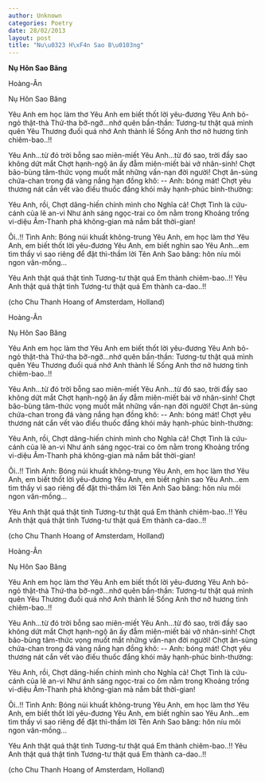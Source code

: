 ```yaml
---
author: Unknown
categories: Poetry
date: 28/02/2013
layout: post
title: "Nu\u0323 H\xF4n Sao B\u0103ng"
---
```


**Nụ Hôn Sao Băng**

Hoàng-Ân

Nụ Hôn Sao Băng


Yêu Anh em học làm thơ
Yêu Anh em biết thốt lời yêu-đương
Yêu Anh bỏ-ngỏ thật-thà
Thứ-tha bỡ-ngỡ...nhớ quên bần-thần:
    Tương-tư thật quá mình quên
    Yêu Thương đuối quá nhớ Anh thành lề
    Sống Anh thơ nở hương tình chiêm-bao..!!

Yêu Anh...từ đó trời bỗng sao miên-miết
Yêu Anh...từ đó sao, trời đầy sao không dứt mắt
Chợt hạnh-ngộ ân ấy đẫm miên-miết
    bài vở nhân-sinh!
Chợt bão-bùng tâm-thức vọng muốt mắt
    những vấn-nạn đời người!
Chợt ân-sủng chứa-chan trong
    đá vàng nắng hạn đồng khô:
    -- Anh: bóng mát!
Chợt yêu thương nát cắn vết vào điếu thuốc đắng
    khói mây hạnh-phúc bình-thường:

Yêu Anh, rồi,
Chợt dâng-hiến chính mình cho Nghĩa cả!
Chợt Tình là cứu-cánh của lẽ  an-vi
Như ánh sáng ngọc-trai co ôm nằm trong
Khoảng trống vi-diệu Âm-Thanh
phá không-gian mà nắm bắt thời-gian!

Ôi..!! Tình Anh: Bóng núi khuất không-trung
Yêu Anh, em học làm thơ
Yêu Anh, em biết thốt lời yêu-đương
Yêu Anh, em biết nghìn sao
Yêu Anh...em tìm thấy vì sao riêng
để đặt thì-thầm lời Tên Anh
Sao băng: hôn níu môi ngon vân-mồng...

Yêu Anh thật quá thật tình
Tương-tư thật quá
Em thành chiêm-bao..!!
Yêu Anh thật quá thật tình
Tương-tư thật quá
Em thành ca-dao..!!

(cho Chu Thanh Hoang of Amsterdam, Holland)

Hoàng-Ân

Nụ Hôn Sao Băng


Yêu Anh em học làm thơ
Yêu Anh em biết thốt lời yêu-đương
Yêu Anh bỏ-ngỏ thật-thà
Thứ-tha bỡ-ngỡ...nhớ quên bần-thần:
    Tương-tư thật quá mình quên
    Yêu Thương đuối quá nhớ Anh thành lề
    Sống Anh thơ nở hương tình chiêm-bao..!!

Yêu Anh...từ đó trời bỗng sao miên-miết
Yêu Anh...từ đó sao, trời đầy sao không dứt mắt
Chợt hạnh-ngộ ân ấy đẫm miên-miết
    bài vở nhân-sinh!
Chợt bão-bùng tâm-thức vọng muốt mắt
    những vấn-nạn đời người!
Chợt ân-sủng chứa-chan trong
    đá vàng nắng hạn đồng khô:
    -- Anh: bóng mát!
Chợt yêu thương nát cắn vết vào điếu thuốc đắng
    khói mây hạnh-phúc bình-thường:

Yêu Anh, rồi,
Chợt dâng-hiến chính mình cho Nghĩa cả!
Chợt Tình là cứu-cánh của lẽ  an-vi
Như ánh sáng ngọc-trai co ôm nằm trong
Khoảng trống vi-diệu Âm-Thanh
phá không-gian mà nắm bắt thời-gian!

Ôi..!! Tình Anh: Bóng núi khuất không-trung
Yêu Anh, em học làm thơ
Yêu Anh, em biết thốt lời yêu-đương
Yêu Anh, em biết nghìn sao
Yêu Anh...em tìm thấy vì sao riêng
để đặt thì-thầm lời Tên Anh
Sao băng: hôn níu môi ngon vân-mồng...

Yêu Anh thật quá thật tình
Tương-tư thật quá
Em thành chiêm-bao..!!
Yêu Anh thật quá thật tình
Tương-tư thật quá
Em thành ca-dao..!!

(cho Chu Thanh Hoang of Amsterdam, Holland)

Hoàng-Ân

Nụ Hôn Sao Băng


Yêu Anh em học làm thơ
Yêu Anh em biết thốt lời yêu-đương
Yêu Anh bỏ-ngỏ thật-thà
Thứ-tha bỡ-ngỡ...nhớ quên bần-thần:
    Tương-tư thật quá mình quên
    Yêu Thương đuối quá nhớ Anh thành lề
    Sống Anh thơ nở hương tình chiêm-bao..!!

Yêu Anh...từ đó trời bỗng sao miên-miết
Yêu Anh...từ đó sao, trời đầy sao không dứt mắt
Chợt hạnh-ngộ ân ấy đẫm miên-miết
    bài vở nhân-sinh!
Chợt bão-bùng tâm-thức vọng muốt mắt
    những vấn-nạn đời người!
Chợt ân-sủng chứa-chan trong
    đá vàng nắng hạn đồng khô:
    -- Anh: bóng mát!
Chợt yêu thương nát cắn vết vào điếu thuốc đắng
    khói mây hạnh-phúc bình-thường:

Yêu Anh, rồi,
Chợt dâng-hiến chính mình cho Nghĩa cả!
Chợt Tình là cứu-cánh của lẽ  an-vi
Như ánh sáng ngọc-trai co ôm nằm trong
Khoảng trống vi-diệu Âm-Thanh
phá không-gian mà nắm bắt thời-gian!

Ôi..!! Tình Anh: Bóng núi khuất không-trung
Yêu Anh, em học làm thơ
Yêu Anh, em biết thốt lời yêu-đương
Yêu Anh, em biết nghìn sao
Yêu Anh...em tìm thấy vì sao riêng
để đặt thì-thầm lời Tên Anh
Sao băng: hôn níu môi ngon vân-mồng...

Yêu Anh thật quá thật tình
Tương-tư thật quá
Em thành chiêm-bao..!!
Yêu Anh thật quá thật tình
Tương-tư thật quá
Em thành ca-dao..!!

(cho Chu Thanh Hoang of Amsterdam, Holland)
